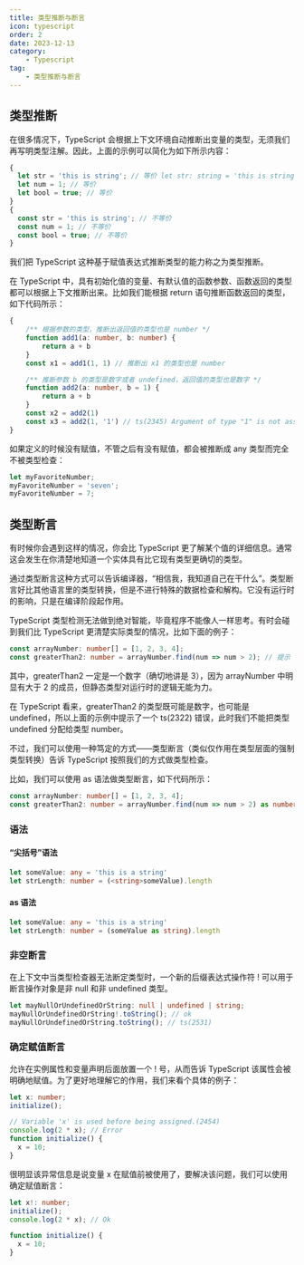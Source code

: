 ```yaml
---
title: 类型推断与断言
icon: typescript
order: 2
date: 2023-12-13
category:
    - Typescript
tag:
    - 类型推断与断言
---
```


## 类型推断

在很多情况下，TypeScript 会根据上下文环境自动推断出变量的类型，无须我们再写明类型注解。因此，上面的示例可以简化为如下所示内容：

```ts
{
  let str = 'this is string'; // 等价 let str: string = 'this is string'; 下面类似
  let num = 1; // 等价
  let bool = true; // 等价
}
{
  const str = 'this is string'; // 不等价
  const num = 1; // 不等价
  const bool = true; // 不等价
}
```

我们把 TypeScript 这种基于赋值表达式推断类型的能力称之为类型推断。

在 TypeScript 中，具有初始化值的变量、有默认值的函数参数、函数返回的类型都可以根据上下文推断出来。比如我们能根据 return 语句推断函数返回的类型，如下代码所示：

```ts
{
    /** 根据参数的类型，推断出返回值的类型也是 number */
    function add1(a: number, b: number) {
        return a + b
    }
    const x1 = add1(1, 1) // 推断出 x1 的类型也是 number

    /** 推断参数 b 的类型是数字或者 undefined，返回值的类型也是数字 */
    function add2(a: number, b = 1) {
        return a + b
    }
    const x2 = add2(1)
    const x3 = add2(1, '1') // ts(2345) Argument of type "1" is not assignable to parameter of type 'number | undefined
}
```

如果定义的时候没有赋值，不管之后有没有赋值，都会被推断成 any 类型而完全不被类型检查：

```ts
let myFavoriteNumber;
myFavoriteNumber = 'seven';
myFavoriteNumber = 7;
```

## 类型断言

有时候你会遇到这样的情况，你会比 TypeScript 更了解某个值的详细信息。通常这会发生在你清楚地知道一个实体具有比它现有类型更确切的类型。

通过类型断言这种方式可以告诉编译器，“相信我，我知道自己在干什么”。类型断言好比其他语言里的类型转换，但是不进行特殊的数据检查和解构。它没有运行时的影响，只是在编译阶段起作用。

TypeScript 类型检测无法做到绝对智能，毕竟程序不能像人一样思考。有时会碰到我们比 TypeScript 更清楚实际类型的情况，比如下面的例子：

```ts
const arrayNumber: number[] = [1, 2, 3, 4];
const greaterThan2: number = arrayNumber.find(num => num > 2); // 提示 ts(2322)
```

其中，greaterThan2 一定是一个数字（确切地讲是 3），因为 arrayNumber 中明显有大于 2 的成员，但静态类型对运行时的逻辑无能为力。

在 TypeScript 看来，greaterThan2 的类型既可能是数字，也可能是 undefined，所以上面的示例中提示了一个 ts(2322) 错误，此时我们不能把类型 undefined 分配给类型 number。

不过，我们可以使用一种笃定的方式——类型断言（类似仅作用在类型层面的强制类型转换）告诉 TypeScript 按照我们的方式做类型检查。

比如，我们可以使用 as 语法做类型断言，如下代码所示：

```ts
const arrayNumber: number[] = [1, 2, 3, 4];
const greaterThan2: number = arrayNumber.find(num => num > 2) as number;
```

### 语法

#### “尖括号”语法

```ts
let someValue: any = 'this is a string'
let strLength: number = (<string>someValue).length
```

#### as 语法

```ts
let someValue: any = 'this is a string'
let strLength: number = (someValue as string).length
```

### 非空断言

在上下文中当类型检查器无法断定类型时，一个新的后缀表达式操作符 ! 可以用于断言操作对象是非 null 和非 undefined 类型。

```ts
let mayNullOrUndefinedOrString: null | undefined | string;
mayNullOrUndefinedOrString!.toString(); // ok
mayNullOrUndefinedOrString.toString(); // ts(2531)
```

### 确定赋值断言

允许在实例属性和变量声明后面放置一个 ! 号，从而告诉 TypeScript 该属性会被明确地赋值。为了更好地理解它的作用，我们来看个具体的例子：

```ts
let x: number;
initialize();

// Variable 'x' is used before being assigned.(2454)
console.log(2 * x); // Error
function initialize() {
  x = 10;
}
```

很明显该异常信息是说变量 x 在赋值前被使用了，要解决该问题，我们可以使用确定赋值断言：

```ts
let x!: number;
initialize();
console.log(2 * x); // Ok

function initialize() {
  x = 10;
}
```
